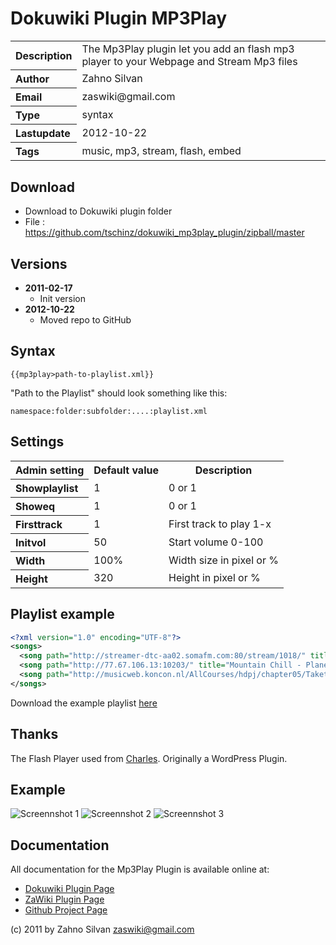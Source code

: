 # Dokuwiki Plugin MP3Play

<table>
  <tr>
    <th align="left">Description</th>
    <td>The Mp3Play plugin let you add an flash mp3 player to your Webpage and Stream Mp3 files</td>
  </tr>
  <tr>
    <th align="left">Author</th>
    <td>Zahno Silvan</td>
  </tr>
  <tr>
    <th align="left">Email</th>
    <td>zaswiki@gmail.com</td>
  </tr>
  <tr>
    <th align="left">Type</th>
    <td>syntax</td>
  </tr>
  <tr>
    <th align="left">Lastupdate</th>
    <td>2012-10-22</td>
  </tr>
  <tr>
    <th align="left">Tags</th>
    <td>music, mp3, stream, flash, embed</td>
  </tr>
</table>

## Download
* Download to Dokuwiki plugin folder
* File     : https://github.com/tschinz/dokuwiki_mp3play_plugin/zipball/master

## Versions
* **2011-02-17**
  * Init version 
* **2012-10-22**
  * Moved repo to GitHub

## Syntax
```
{{mp3play>path-to-playlist.xml}}
```

"Path to the Playlist" should look something like this:
```
namespace:folder:subfolder:....:playlist.xml
```

## Settings
<table>
  <tr>
    <th>Admin setting</th>
    <th>Default value</th>
    <th>Description</th>
  </tr>
  <tr>
    <th align="left">Showplaylist</th>
    <td>1</td>
    <td>0 or 1</td>
  </tr>
  <tr>
    <th align="left">Showeq</th>
    <td>1</td>
    <td>0 or 1</td>
  </tr>
  <tr>
    <th align="left">Firsttrack</th>
    <td>1</td>
    <td>First track to play 1-x</td>
  </tr>
  <tr>
    <th align="left">Initvol</th>
    <td>50</td>
    <td>Start volume 0-100</td>
  </tr>
  <tr>
    <th align="left">Width</th>
    <td>100%</td>
    <td>Width size in pixel or %</td>
  </tr>
  <tr>
    <th align="left">Height</th>
    <td>320</td>
    <td>Height in pixel or %</td>
  </tr>
</table>

## Playlist example
```xml
<?xml version="1.0" encoding="UTF-8"?>
<songs>
  <song path="http://streamer-dtc-aa02.somafm.com:80/stream/1018/" title="Some Internetradio Mp3 Stream" />
  <song path="http://77.67.106.13:10203/" title="Mountain Chill - Planets Destination for Chill" />
  <song path="http://musicweb.koncon.nl/AllCourses/hdpj/chapter05/TaketheATrain.mp3" title="URL to a MP3 file on the Net" />
</songs>
```

Download the example playlist [here](http://zawiki.dyndns.org/~zas/zawiki/lib/exe/fetch.php/tschinz:programming:dw:mp3play:playlist.xml)

## Thanks
The Flash Player used from [Charles](http://sexywp.com/flash-player-widget.htm). Originally a WordPress Plugin.

## Example
![Screennshot 1](http://zawiki.dyndns.org/~zas/zawiki/lib/exe/fetch.php/tschinz:programming:dw:mp3play:mp3play_1.png)
![Screennshot 2](http://zawiki.dyndns.org/~zas/zawiki/lib/exe/fetch.php/tschinz:programming:dw:mp3play:mp3play_2.png)
![Screennshot 3](http://zawiki.dyndns.org/~zas/zawiki/lib/exe/fetch.php/tschinz:programming:dw:mp3play:mp3play_3.png)

## Documentation

All documentation for the Mp3Play Plugin is available online at:

  * [Dokuwiki Plugin Page](http://dokuwiki.org/plugin:mp3play2)
  * [ZaWiki Plugin Page](http://zawiki.dyndns.org/~zas/zawiki/doku.php/tschinz:dw_mp3play)
  * [Github Project Page](https://github.com/tschinz/dokuwiki_mp3play_plugin)

(c) 2011 by Zahno Silvan <zaswiki@gmail.com>